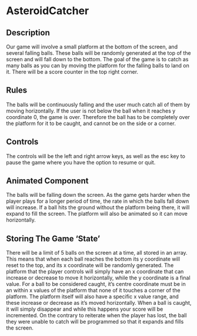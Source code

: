 # AsteroidCatcher
## Description
Our game will involve a small platform at the bottom of the screen, and several falling balls. These balls will be randomly generated at the top of the screen and will fall down to the bottom. The goal of the game is to catch as many balls as you can by moving the platform for the falling balls to land on it. There will be a score counter in the top right corner.


## Rules
The balls will be continuously falling and the user much catch all of them by moving horizontally. If the user is not below the ball when it reaches y coordinate 0, the game is over. Therefore the ball has to be completely over the platform for it to be caught, and cannot be on the side or a corner. 


## Controls
The controls will be the left and right arrow keys, as well as the esc key to pause the game where you have the option to resume or quit.


## Animated Component
The balls will be falling down the screen. As the game gets harder when the player plays for a longer period of time, the rate in which the balls fall down will increase. If a ball hits the ground without the platform being there, it will expand to fill the screen. The platform will also be animated so it can move horizontally.


## Storing The Game ‘State’
There will be a limit of 5 balls on the screen at a time, all stored in an array. This means that when each ball reaches the bottom its y coordinate will reset to the top, and its x coordinate will be randomly generated. The platform that the player controls will simply have an x coordinate that can increase or decrease to move it horizontally, while the y coordinate is a final value. For a ball to be considered caught, it’s centre coordinate must be in an within x values of the platform that none of it touches a corner of the platform. The platform itself will also have a specific x value range, and these increase or decrease as it’s moved horizontally. When a ball is caught, it will simply disappear and while this happens your score will be incremented. On the contrary to reiterate when the player has lost, the ball they were unable to catch will be programmed so that it expands and fills the screen.
